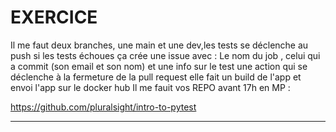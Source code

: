 # EXERCICE
Il me faut deux branches, une main et une dev,les tests se déclenche au push 
si les tests échoues ça crée une issue avec : 
Le nom du job , celui qui a commit (son email et son nom) et une info sur le test 
une action  qui se déclenche à la fermeture de la pull request 
elle fait un build de l'app  et envoi l'app sur le docker hub 
Il me fauit vos REPO avant 17h en MP : 

https://github.com/pluralsight/intro-to-pytest

***